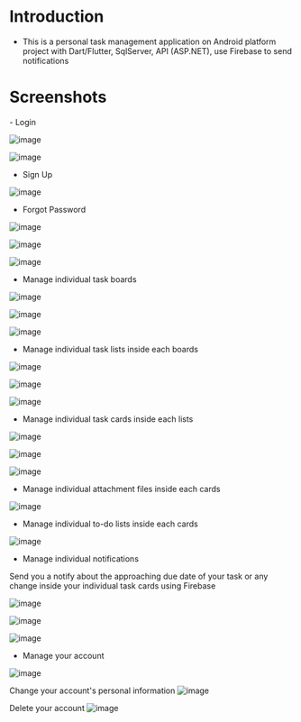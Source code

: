 # Introduction
- This is a personal task management application on Android platform project with Dart/Flutter, SqlServer, API (ASP.NET), use Firebase to send notifications

# Screenshots
 - Login

![image](https://github.com/doxuannam1711/App_Mobie_Work_Manager/assets/80576325/c4091c09-8d5e-4030-98c2-a9a5fd4e9e96)

![image](https://github.com/doxuannam1711/App_Mobie_Work_Manager/assets/80576325/6e9a5b40-95a0-40bc-8918-1fabbdb56e58)

- Sign Up

![image](https://github.com/doxuannam1711/App_Mobie_Work_Manager/assets/80576325/e4b028ed-332e-445c-9989-b58c51b753ee)

- Forgot Password

![image](https://github.com/doxuannam1711/App_Mobie_Work_Manager/assets/80576325/30816b82-4326-4e32-a1f2-a5e90c21b84a)

![image](https://github.com/doxuannam1711/App_Mobie_Work_Manager/assets/80576325/97c4426e-1791-465e-8b17-ed8adcf22a83)

![image](https://github.com/doxuannam1711/App_Mobie_Work_Manager/assets/80576325/d70db92b-6b01-4171-86c3-d0b4368bf453)

- Manage individual task boards

![image](https://github.com/doxuannam1711/App_Mobie_Work_Manager/assets/80576325/9f4174d6-dd59-441f-9233-6983c8d3b43c)

![image](https://github.com/doxuannam1711/App_Mobie_Work_Manager/assets/80576325/d6425208-7c6a-481c-b2e5-b173c775f4c7)

![image](https://github.com/doxuannam1711/App_Mobie_Work_Manager/assets/80576325/6f7a03d9-888e-4f6d-ba4c-bf3d672d79be)

- Manage individual task lists inside each boards

![image](https://github.com/doxuannam1711/App_Mobie_Work_Manager/assets/80576325/0e8226a9-2d2d-4dc7-88ab-4a29385e7ef4)

![image](https://github.com/doxuannam1711/App_Mobie_Work_Manager/assets/80576325/4e8d43b3-e64a-498d-88a7-fda19a3986c6)

![image](https://github.com/doxuannam1711/App_Mobie_Work_Manager/assets/80576325/056b4572-0ef4-4f0f-8ec5-cbd0a8f3c407)

- Manage individual task cards inside each lists

![image](https://github.com/doxuannam1711/App_Mobie_Work_Manager/assets/80576325/aad39307-c144-407a-bd63-861d01b8bf20)

![image](https://github.com/doxuannam1711/App_Mobie_Work_Manager/assets/80576325/4250864d-9971-43bc-956c-5cd53e143c64)

![image](https://github.com/doxuannam1711/App_Mobie_Work_Manager/assets/80576325/14b9ee88-f7ca-4f7e-8d58-a002fc18e961)

- Manage individual attachment files inside each cards

![image](https://github.com/doxuannam1711/App_Mobie_Work_Manager/assets/80576325/db67cf88-8fd6-4952-a8d8-2eca8ef135f0)

- Manage individual to-do lists inside each cards

![image](https://github.com/doxuannam1711/App_Mobie_Work_Manager/assets/80576325/4c53784f-a114-4860-9753-ea6c58999f4a)

- Manage individual notifications

Send you a notify about the approaching due date of your task or any change inside your individual task cards using Firebase

![image](https://github.com/doxuannam1711/App_Mobie_Work_Manager/assets/80576325/a4addfec-c5ed-4639-a7f5-62829e91493e)

![image](https://github.com/doxuannam1711/App_Mobie_Work_Manager/assets/80576325/f357ef96-91f5-4367-8901-ca772d3456a1)

![image](https://github.com/doxuannam1711/App_Mobie_Work_Manager/assets/80576325/b067ed06-72ac-4dd8-b7e0-09350fd01b45)

- Manage your account

![image](https://github.com/doxuannam1711/App_Mobie_Work_Manager/assets/80576325/0047cabc-cb92-4d60-be9f-fe08ff070330)

Change your account's personal information
![image](https://github.com/doxuannam1711/App_Mobie_Work_Manager/assets/80576325/66770f63-7c75-41a5-98d4-72f9b65c4ab4)

Delete your account
![image](https://github.com/doxuannam1711/App_Mobie_Work_Manager/assets/80576325/7c691d90-c4b8-4fae-b0aa-5f9edd3bea8a)

